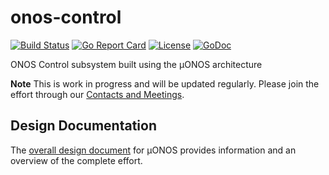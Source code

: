 # onos-control
[![Build Status](https://travis-ci.com/onosproject/onos-control.svg?branch=master)](https://travis-ci.com/onosproject/onos-control)
[![Go Report Card](https://goreportcard.com/badge/github.com/onosproject/onos-control)](https://goreportcard.com/report/github.com/onosproject/onos-control)
[![License](https://img.shields.io/badge/License-Apache%202.0-blue.svg)](https://github.com/gojp/goreportcard/blob/master/LICENSE)
[![GoDoc](https://godoc.org/github.com/onosproject/onos-control?status.svg)](https://godoc.org/github.com/onosproject/onos-control)

ONOS Control subsystem built using the µONOS architecture

**Note** 
This is work in progress and will be updated regularly. 
Please join the effort through our [Contacts and Meetings](https://github.com/onosproject/onos-config/blob/master/docs/community-info.md).

## Design Documentation

The [overall design document](https://docs.google.com/document/d/1IZz_8EG1AII3JYmTYla585Gbpe9dfSwChO8lEkehp4A/edit?usp=sharing) for µONOS 
provides information and an overview of the complete effort. 
